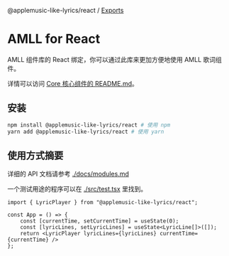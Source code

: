 @applemusic-like-lyrics/react / [Exports](modules.md)

# AMLL for React

AMLL 组件库的 React 绑定，你可以通过此库来更加方便地使用 AMLL 歌词组件。

详情可以访问 [Core 核心组件的 README.md](../core/README.md)。

## 安装

```bash
npm install @applemusic-like-lyrics/react # 使用 npm
yarn add @applemusic-like-lyrics/react # 使用 yarn
```

## 使用方式摘要

详细的 API 文档请参考 [./docs/modules.md](./docs/modules.md)

一个测试用途的程序可以在 [./src/test.tsx](./src/test.tsx) 里找到。

```tsx
import { LyricPlayer } from "@applemusic-like-lyrics/react";

const App = () => {
    const [currentTime, setCurrentTime] = useState(0);
	const [lyricLines, setLyricLines] = useState<LyricLine[]>([]);
    return <LyricPlayer lyricLines={lyricLines} currentTime={currentTime} />
};

```
